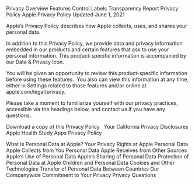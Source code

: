 Privacy
Overview
Features
Control
Labels
Transparency Report
Privacy Policy
Apple Privacy Policy
Updated June 1, 2021

Apple’s Privacy Policy describes how Apple collects, uses, and shares your personal data.

In addition to this Privacy Policy, we provide data and privacy information embedded in our products and certain features that ask to use your personal information. This product-specific information is accompanied by our Data & Privacy Icon.

You will be given an opportunity to review this product-specific information before using these features.  You also can view this information at any time, either in Settings related to those features and/or online at apple.com/legal/privacy.

Please take a moment to familiarize yourself with our privacy practices, accessible via the headings below, and contact us if you have any questions.

Download a copy of this Privacy Policy
 
Your California Privacy Disclosures 
Apple Health Study Apps Privacy Policy


What Is Personal Data at Apple?
Your Privacy Rights at Apple
Personal Data Apple Collects from You
Personal Data Apple Receives from Other Sources
Apple’s Use of Personal Data
Apple’s Sharing of Personal Data
Protection of Personal Data at Apple
Children and Personal Data
Cookies and Other Technologies
Transfer of Personal Data Between Countries
Our Companywide Commitment to Your Privacy
Privacy Questions